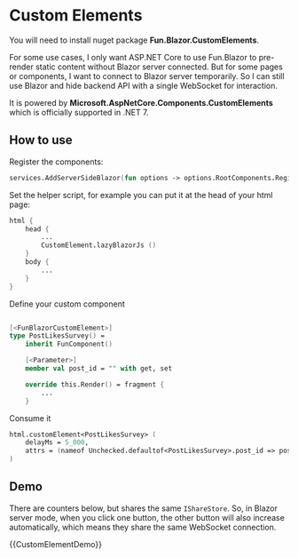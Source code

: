 # Custom Elements

You will need to install nuget package **Fun.Blazor.CustomElements**.

For some use cases, I only want ASP.NET Core to use Fun.Blazor to pre-render static content without Blazor server connected. But for some pages or components, I want to connect to Blazor server temporarily. So I can still use Blazor and hide backend API with a single WebSocket for interaction.

It is powered by **Microsoft.AspNetCore.Components.CustomElements** which is officially supported in .NET 7.

## How to use

Register the components:

```fsharp
services.AddServerSideBlazor(fun options -> options.RootComponents.RegisterCustomElementForFunBlazor(Assembly.GetExecutingAssembly()))
```

Set the helper script, for example you can put it at the head of your html page:

```fsharp
html {
    head {
        ...
        CustomElement.lazyBlazorJs ()
    }
    body {
        ...
    }
}
```

Define your custom component

```fsharp

[<FunBlazorCustomElement>]
type PostLikesSurvey() =
    inherit FunComponent()

    [<Parameter>]
    member val post_id = "" with get, set

    override this.Render() = fragment {
        ...
    }
```

Consume it

```fsharp
html.customElement<PostLikesSurvey> (
    delayMs = 5_000, 
    attrs = (nameof Unchecked.defaultof<PostLikesSurvey>.post_id => post.Id.ToString())
)
```

## Demo

There are counters below, but shares the same `IShareStore`. So, in Blazor server mode, when you click one button, the other button will also increase automatically, which means they share the same WebSocket connection.

{{CustomElementDemo}}